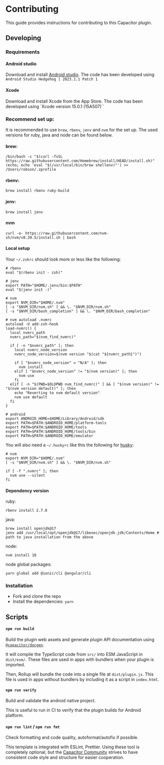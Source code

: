 # Contributing

This guide provides instructions for contributing to this Capacitor plugin.

## Developing

### Requirements

#### Android studio

Download and install [Android studio](https://developer.android.com/studio). The code has been developed using `Android Studio Hedgehog | 2023.1.1 Patch 1`

#### Xcode

Download and install Xcode from the App Store. The code has been developed using `Xcode version 15.0.1 (15A507)``

### Recommend set up:

It is recommended to use `brew`, `rbenv`, `jenv` and `nvm` for the set up. The used versions for ruby, java and node can be found below.

#### brew:

```shell
/bin/bash -c "$(curl -fsSL https://raw.githubusercontent.com/Homebrew/install/HEAD/install.sh)"
(echo; echo 'eval "$(/usr/local/bin/brew shellenv)"') >> /Users/robson/.zprofile
```

#### rbenv:

```shell
brew install rbenv ruby-build
```

#### jenv:

```shell
brew install jenv
```

#### nvm

```shell
curl -o- https://raw.githubusercontent.com/nvm-sh/nvm/v0.39.5/install.sh | bash

```

#### Local setup

Your `~/.zshrc` should look more or less like the following:

```shell
# rbenv
eval "$(rbenv init - zsh)"

# jenv
export PATH="$HOME/.jenv/bin:$PATH"
eval "$(jenv init -)"

# nvm
export NVM_DIR="$HOME/.nvm"
[ -s "$NVM_DIR/nvm.sh" ] && \. "$NVM_DIR/nvm.sh"
[ -s "$NVM_DIR/bash_completion" ] && \. "$NVM_DIR/bash_completion"

# nvm autoload .nvmrc
autoload -U add-zsh-hook
load-nvmrc() {
  local nvmrc_path
  nvmrc_path="$(nvm_find_nvmrc)"

  if [ -n "$nvmrc_path" ]; then
    local nvmrc_node_version
    nvmrc_node_version=$(nvm version "$(cat "${nvmrc_path}")")

    if [ "$nvmrc_node_version" = "N/A" ]; then
      nvm install
    elif [ "$nvmrc_node_version" != "$(nvm version)" ]; then
      nvm use
    fi
  elif [ -n "$(PWD=$OLDPWD nvm_find_nvmrc)" ] && [ "$(nvm version)" != "$(nvm version default)" ]; then
    echo "Reverting to nvm default version"
    nvm use default
  fi
}

# android
export ANDROID_HOME=$HOME/Library/Android/sdk
export PATH=$PATH:$ANDROID_HOME/platform-tools
export PATH=$PATH:$ANDROID_HOME/tools
export PATH=$PATH:$ANDROID_HOME/tools/bin
export PATH=$PATH:$ANDROID_HOME/emulator
```

You will also need a `~/.huskyrc` like this the following for [husky](https://typicode.github.io/husky/):

```shell
# nvm
export NVM_DIR="$HOME/.nvm"
[ -s "$NVM_DIR/nvm.sh" ] && \. "$NVM_DIR/nvm.sh"

if [ -f ".nvmrc" ]; then
  nvm use --silent
fi

```

#### Dependency version

ruby:

```shell
rbenv install 2.7.8
```

java:

```shell
brew install openjdk@17
jenv add /usr/local/opt/openjdk@17/libexec/openjdk.jdk/Contents/Home # path to java installation from the above

```

node:

```shell
nvm install 18
```

node global packages:

```
yarn global add @ionic/cli @angular/cli
```

### Installation

- Fork and clone the repo
- Install the dependencies: `yarn`

## Scripts

#### `npm run build`

Build the plugin web assets and generate plugin API documentation using [`@capacitor/docgen`](https://github.com/ionic-team/capacitor-docgen).

It will compile the TypeScript code from `src/` into ESM JavaScript in `dist/esm/`. These files are used in apps with bundlers when your plugin is imported.

Then, Rollup will bundle the code into a single file at `dist/plugin.js`. This file is used in apps without bundlers by including it as a script in `index.html`.

#### `npm run verify`

Build and validate the android native project.

This is useful to run in CI to verify that the plugin builds for Android platform.

#### `npm run lint` / `npm run fmt`

Check formatting and code quality, autoformat/autofix if possible.

This template is integrated with ESLint, Prettier. Using these tool is completely optional, but the [Capacitor Community](https://github.com/capacitor-community/) strives to have consistent code style and structure for easier cooperation.

